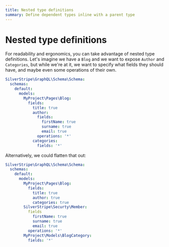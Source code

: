 ```yaml
---
title: Nested type definitions
summary: Define dependent types inline with a parent type
---
```


# Nested type definitions

For readability and ergonomics, you can take advantage of nested type definitions. Let's imagine
we have a `Blog` and we want to expose `Author` and `Categories`, but while we're at it, we want
to specify what fields they should have, and maybe even some operations of their own.

```yaml
SilverStripe\GraphQL\Schema\Schema:
  schemas:
    default:
      models:
        MyProject\Pages\Blog:
          fields:
            title: true
            author:
              fields:
                firstName: true
                surname: true
                email: true
              operations: '*'
            categories:
              fields: '*'
```

Alternatively, we could flatten that out:

```yaml
SilverStripe\GraphQL\Schema\Schema:
  schemas:
    default:
      models:
        MyProject\Pages\Blog:
          fields:
            title: true
            author: true
            categories: true
        SilverStripe\Securty\Member:
          fields
            firstName: true
            surname: true
            email: true
          operations: '*'
        MyProject\Models\BlogCategory:
          fields: '*'
```

